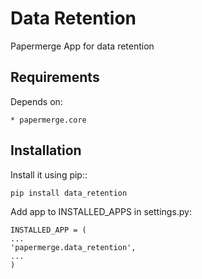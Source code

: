 Data Retention
===============


Papermerge App for data retention

## Requirements

Depends on:

    * papermerge.core


## Installation

Install it using pip::
    
    pip install data_retention

Add app to INSTALLED_APPS in settings.py:

    INSTALLED_APP = (
    ...
    'papermerge.data_retention',
    ...
    )